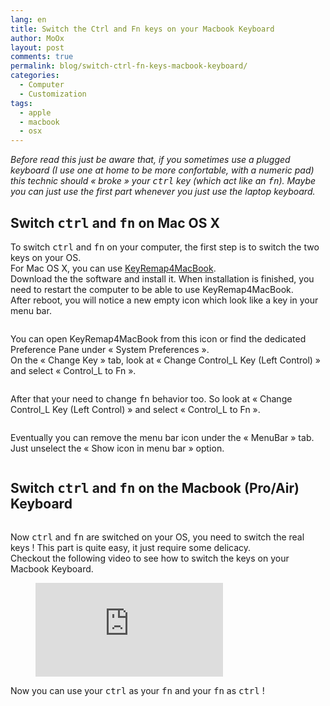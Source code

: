 ```yaml
---
lang: en
title: Switch the Ctrl and Fn keys on your Macbook Keyboard
author: MoOx
layout: post
comments: true
permalink: blog/switch-ctrl-fn-keys-macbook-keyboard/
categories:
  - Computer
  - Customization
tags:
  - apple
  - macbook
  - osx
---
```

*Before read this just be aware that, if you sometimes use a plugged keyboard (I use one at home to be more confortable, with a numeric pad) this technic should « broke » your <kbd>ctrl</kbd> key (which act like an <kbd>fn</kbd>). Maybe you can just use the first part whenever you just use the laptop keyboard.*

## Switch <kbd>ctrl</kbd> and <kbd>fn</kbd> on Mac OS X

To switch <kbd>ctrl</kbd> and <kbd>fn</kbd> on your computer, the first step is to switch the two keys on your OS.  
For Mac OS X, you can use [KeyRemap4MacBook][1].  
Download the the software and install it. When installation is finished, you need to restart the computer to be able to use KeyRemap4MacBook.  
After reboot, you will notice a new empty icon which look like a key in your menu bar.

<figure class="flex-media--unknown"><a class="zoom" href="medias/2011/06/KeyRemap4MacBook-menu-bar-icon.png"><img class="flex-media__item" title="KeyRemap4MacBook-menu-bar-icon" src="medias/2011/06/KeyRemap4MacBook-menu-bar-icon.png" alt="" /></a></figure>

You can open KeyRemap4MacBook from this icon or find the dedicated Preference Pane under « System Preferences ».  
On the « Change Key » tab, look at « Change Control\_L Key (Left Control) » and select « Control\_L to Fn ».

<figure class="flex-media--unknown"><a class="zoom" href="medias/2011/06/KeyRemap4MacBook-Control_L-to-Fn.png"><img class="flex-media__item" title="KeyRemap4MacBook-Control_L-to-Fn" src="medias/2011/06/KeyRemap4MacBook-Control_L-to-Fn.png" alt=""/></a></figure>

After that your need to change <kbd>fn</kbd> behavior too. So look at « Change Control\_L Key (Left Control) » and select « Control\_L to Fn ».

<figure class="flex-media--unknown"><a class="zoom" href="medias/2011/06/KeyRemap4MacBook-Fn-to-Control_L.png"><img class="flex-media__item" title="KeyRemap4MacBook-Fn-to-Control_L" src="medias/2011/06/KeyRemap4MacBook-Fn-to-Control_L.png" alt="" /></a></figure>

Eventually you can remove the menu bar icon under the « MenuBar » tab. Just unselect the « Show icon in menu bar » option.

<figure class="flex-media--unknown"><a class="zoom" href="medias/2011/06/KeyRemap4MacBook-Remove-from-menu-bar.png"><img class="flex-media__item" title="KeyRemap4MacBook-Remove-from-menu-bar" src="medias/2011/06/KeyRemap4MacBook-Remove-from-menu-bar.png" alt="" /></a></figure>

## Switch <kbd>ctrl</kbd> and <kbd>fn</kbd> on the Macbook (Pro/Air) Keyboard

<figure class="flex-media--unknown"><a href="medias/2011/06/Macbook-Pro-Keyboard-Switch-Ctrl-and-Fn-Remove-keys.jpg"><img class="flex-media__item" title="Macbook Pro Keyboard - Switch Ctrl and Fn - Remove keys" src="medias/2011/06/Macbook-Pro-Keyboard-Switch-Ctrl-and-Fn-Remove-keys.jpg" alt="" /></a></figure>

Now <kbd>ctrl</kbd> and <kbd>fn</kbd> are switched on your OS, you need to switch the real keys ! This part is quite easy, it just require some delicacy.  
Checkout the following video to see how to switch the keys on your Macbook Keyboard.

<figure class="flex-media--16-9">
<iframe class="flex-media__item" src="http://www.youtube.com/embed/kh88cn_rtLo" frameborder="0" allowfullscreen></iframe></figure>

Now you can use your <kbd>ctrl</kbd> as your <kbd>fn</kbd> and your <kbd>fn</kbd> as <kbd>ctrl</kbd> !

 [1]: http://www.macupdate.com/app/mac/25141/keyremap4macbook
 
